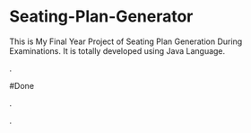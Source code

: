 # Seating-Plan-Generator

This is My Final Year Project of Seating Plan Generation During Examinations. It is totally developed using Java Language.
















































































.





















































#Done










































































































.




































































































































































































































































































































































































































































































.






































